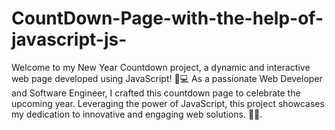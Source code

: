 # CountDown-Page-with-the-help-of-javascript-js-
Welcome to my New Year Countdown project, a dynamic and interactive web page developed using JavaScript! 🌟💻  As a passionate Web Developer and Software Engineer, I crafted this countdown page to celebrate the upcoming year. Leveraging the power of JavaScript, this project showcases my dedication to innovative and engaging web solutions. 🚀🌐.
